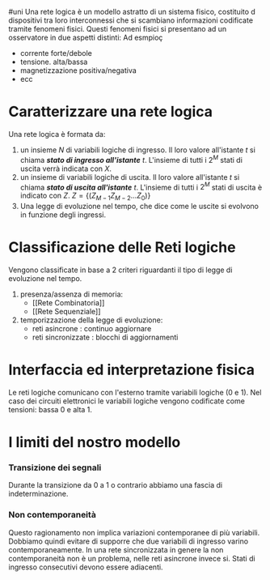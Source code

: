 #uni 
Una rete logica è un modello astratto di un sistema fisico, costituito d dispositivi tra loro interconnessi che si scambiano informazioni codificate tramite fenomeni fisici.
Questi fenomeni fisici si presentano ad un osservatore in due aspetti distinti:
Ad esmpioç
- corrente forte/debole
- tensione. alta/bassa
- magnetizzazione positiva/negativa
- ecc
# Caratterizzare una rete logica
Una rete logica è formata da:
1. un insieme $N$ di variabili logiche di ingresso. Il loro valore all'istante $t$ si chiama ___stato di ingresso all'istante___ $t$. L'insieme di tutti i $2^M$ stati di uscita verrà indicata con $X$.
2. un insieme di variabili logiche di uscita. Il loro valore all'istante $t$ si chiama ___stato di uscita all'istante___ $t$. L'insieme di tutti i $2^M$ stati di uscita è indicato con $Z$. 
   $Z = \{(Z_{M-1}Z_{M-2}...Z_0)\}$
3. Una legge di evoluzione nel tempo, che dice come le uscite si evolvono in funzione degli ingressi.
# Classificazione delle Reti logiche
Vengono classificate in base a 2 criteri riguardanti il tipo di legge di evoluzione nel tempo.
1. presenza/assenza di memoria:
   - [[Rete Combinatoria]] 
   - [[Rete Sequenziale]]
2. temporizzazione della legge di evoluzione:
   - reti asincrone : continuo aggiornare
   - reti sincronizzate : blocchi di aggiornamenti
# Interfaccia ed interpretazione fisica
Le reti logiche comunicano con l'esterno tramite variabili logiche (0 e 1).
Nel caso dei circuiti elettronici le variabili logiche vengono codificate come tensioni: bassa 0 e alta 1.
# I limiti del nostro modello
### Transizione dei segnali
Durante la transizione da 0 a 1 o contrario abbiamo una fascia di indeterminazione.
### Non contemporaneità
Questo ragionamento non implica variazioni contemporanee di più variabili.
Dobbiamo quindi evitare di supporre che due variabili di ingresso varino contemporaneamente.
In una rete sincronizzata in genere la non contemporaneità non è un problema, nelle reti asincrone invece si.
Stati di ingresso consecutivi devono essere adiacenti.